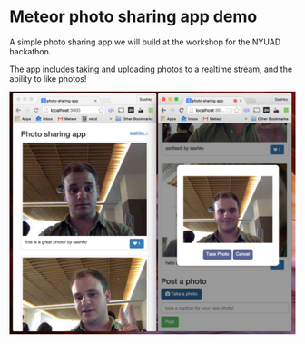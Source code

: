# Meteor photo sharing app demo

A simple photo sharing app we will build at the workshop for the NYUAD hackathon.

The app includes taking and uploading photos to a realtime stream, and the ability to like photos!

![screenshot](screenshot.png)

